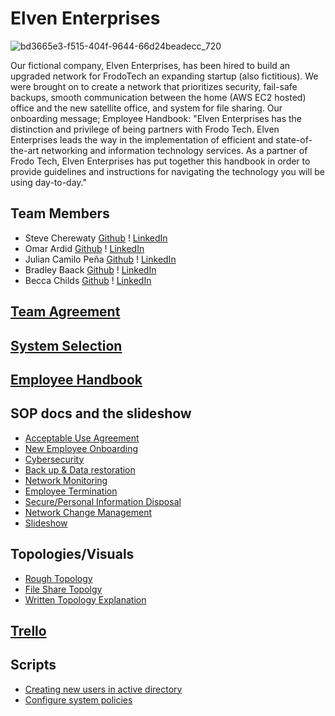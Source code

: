 # Elven Enterprises
![bd3665e3-f515-404f-9644-66d24beadecc_720](https://github.com/oardid/ElvenEnterprises/assets/158124623/2dd16597-e5b8-4c4d-9735-f2aa8da2a229)

Our fictional company, Elven Enterprises, has been hired to build an upgraded network for FrodoTech an expanding startup (also fictitious).  We were brought on to create a network that prioritizes security, fail-safe backups, smooth communication between the home (AWS EC2 hosted) office and the new satellite office, and system for file sharing. 
Our onboarding message; Employee Handbook:  "Elven Enterprises has the distinction and privilege of being partners with Frodo Tech.  Elven Enterprises leads the way in the implementation of efficient and state-of-the-art networking and information technology services.  As a partner of Frodo Tech, Elven Enterprises has put together this handbook in order to provide guidelines and instructions for navigating the technology you will be using day-to-day."
## Team Members
* Steve Cherewaty [Github](https://github.com/SCherewaty) ! [LinkedIn](https://www.linkedin.com/in/steve-cherewaty-jr-b8727135/)
* Omar Ardid [Github](https://github.com/oardid) ! [LinkedIn](https://www.linkedin.com/in/ardidomar/)
* Julian Camilo Peña [Github](https://github.com/julianp91) ! [LinkedIn](https://www.linkedin.com/in/julian-pena-bb8643267/)
* Bradley Baack [Github](https://github.com/bjbaack) ! [LinkedIn](https://www.linkedin.com/in/bradleybaack/)
* Becca Childs [Github](https://github.com/Crimson-Raven) ! [LinkedIn](https://www.linkedin.com/in/rebecca-childs-b69b61166/)

## [Team Agreement](https://drive.google.com/file/d/1ys-lAKTnF5z_kncZabKG66FCftPtUiZ3/view?usp=sharing)

## [System Selection](https://drive.google.com/file/d/1joYRZkkRJaS6uIOtuWAT_fN91gcucj1h/view?usp=sharing)

## [Employee Handbook](https://drive.google.com/file/d/1CqanLgaoOUU3xTHLFjnGfGXO_j6AouVn/view?usp=sharing)
## SOP docs and the slideshow
* [Acceptable Use Agreement](https://drive.google.com/file/d/1Y2Rse-oLEKZOibJ8kwuqT74UAkQaMeEt/view?usp=sharing)
* [New Employee Onboarding](https://drive.google.com/file/d/1ghN7e-y21311yl_MTbtjBVI4pUEbtFas/view?usp=sharing)
* [Cybersecurity](https://drive.google.com/file/d/1aOQSkZkcJxs4STEGkIdom9fDN-fxlLze/view?usp=sharing)
* [Back up & Data restoration](https://drive.google.com/file/d/1akKcVLSOwfWUCnpzMUHUvI50bATTzCFg/view?usp=sharing)
* [Network Monitoring](https://drive.google.com/file/d/1EeIIexO_gGLsVvobtJpBSN_o8C68OqSV/view?usp=share_link)
* [Employee Termination](https://drive.google.com/file/d/16vi16o261qIvin8l-Ur1d6P42uhSJVIl/view?usp=sharing)
* [Secure/Personal Information Disposal](https://drive.google.com/file/d/1tSsq12b02W7Ch03NIic279jXpTO70BtI/view?usp=sharing)
* [Network Change Management](https://drive.google.com/file/d/1Fpi5CePLUmjioj8iFkZavKUAoVZ2rfWd/view?usp=sharing) 
* [Slideshow](https://drive.google.com/file/d/1c_e7dIY8OckXAq8guzWmNVqIBEupOx1L/view?usp=sharing)
  
## Topologies/Visuals
* [Rough Topology](https://docs.google.com/document/d/1Bejqhr58Yfxi36beJksGs6yUL5q7Hpts4oLVBREZpek/edit?usp=sharing)
* [File Share Topolgy](https://drive.google.com/file/d/1X5ck1ZZEZ3S28mHOj1ZN6c8yAJTJnx6U/view?usp=sharing)
* [Written Topology Explanation](https://docs.google.com/document/d/19PQpryJ8NUBwLVDb2QvkPN6-Udf321juAT0eEpuLFvs/edit?usp=sharing)

## [Trello](https://trello.com/invite/b/evm42QDY/ATTI7f423eb5b0523d83af994af4e553670eC0F6374E/ops-301)

## Scripts
* [Creating new users in active directory](https://github.com/ElvenEnterprises/Documents/blob/main/ADUsers.ps1)
* [Configure system policies](https://github.com/ElvenEnterprises/Documents/blob/main/SystemPolicies.ps1)
